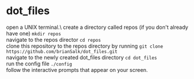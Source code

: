 # dot_files
open a UNIX terminal.\ 
create a directory called repos (if you don't already have one) `mkdir repos`\
navigate to the repos director `cd repos`\
clone this repository to the repos directory by running `git clone https://github.com/brianSalk/dot_files.git` \
navigate to the newly created dot_files directory `cd dot_files`\
run the config file `./config`\
follow the interactive prompts that appear on your screen.
